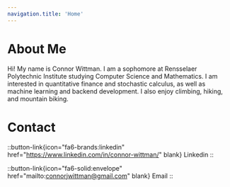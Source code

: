 ```yaml
---
navigation.title: 'Home'
---
```


# About Me

Hi! My name is Connor Wittman. I am a sophomore at Rensselaer Polytechnic Institute studying Computer Science and Mathematics. I am interested in quantitative finance and stochastic calculus, as well as machine learning and backend development. I also enjoy climbing, hiking, and mountain biking. 

# Contact

::button-link{icon="fa6-brands:linkedin" href="https://www.linkedin.com/in/connor-wittman/" blank}
Linkedin
::

::button-link{icon="fa6-solid:envelope" href="mailto:connorjwittman@gmail.com" blank}
Email
::
